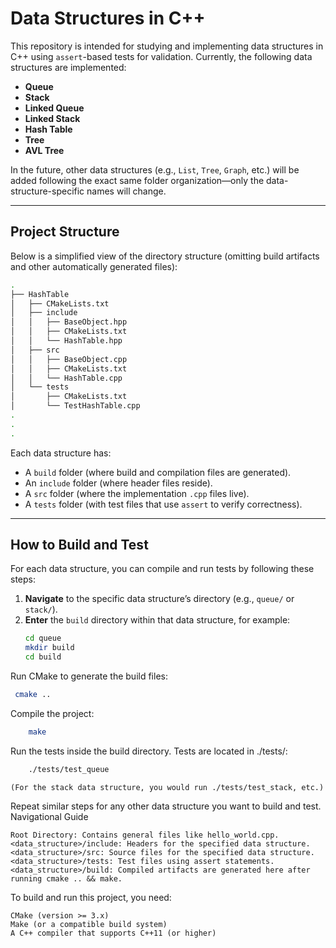 # Data Structures in C++

This repository is intended for studying and implementing data structures in C++ using `assert`-based tests for validation. Currently, the following data structures are implemented:

- **Queue**
- **Stack**
- **Linked Queue**
- **Linked Stack**
- **Hash Table**
- **Tree**
- **AVL Tree**


In the future, other data structures (e.g., `List`, `Tree`, `Graph`, etc.) will be added following the exact same folder organization—only the data-structure-specific names will change.

---

## Project Structure

Below is a simplified view of the directory structure (omitting build artifacts and other automatically generated files):

```bash 
.
├── HashTable
│   ├── CMakeLists.txt
│   ├── include
│   │   ├── BaseObject.hpp
│   │   ├── CMakeLists.txt
│   │   └── HashTable.hpp
│   ├── src
│   │   ├── BaseObject.cpp
│   │   ├── CMakeLists.txt
│   │   └── HashTable.cpp
│   └── tests
│       ├── CMakeLists.txt
│       └── TestHashTable.cpp
.
.
.


```

Each data structure has:

- A `build` folder (where build and compilation files are generated).
- An `include` folder (where header files reside).
- A `src` folder (where the implementation `.cpp` files live).
- A `tests` folder (with test files that use `assert` to verify correctness).

---

## How to Build and Test

For each data structure, you can compile and run tests by following these steps:

1. **Navigate** to the specific data structure’s directory (e.g., `queue/` or `stack/`).
2. **Enter** the `build` directory within that data structure, for example:
   ```bash
   cd queue
   mkdir build
   cd build
    ```
Run CMake to generate the build files:
   ```bash
    cmake ..
```
Compile the project:
```bash
    make
 ```
Run the tests inside the build directory. Tests are located in ./tests/:
```bash
    ./tests/test_queue
```

    (For the stack data structure, you would run ./tests/test_stack, etc.)

Repeat similar steps for any other data structure you want to build and test.
Navigational Guide

    Root Directory: Contains general files like hello_world.cpp.
    <data_structure>/include: Headers for the specified data structure.
    <data_structure>/src: Source files for the specified data structure.
    <data_structure>/tests: Test files using assert statements.
    <data_structure>/build: Compiled artifacts are generated here after running cmake .. && make.


To build and run this project, you need:

    CMake (version >= 3.x)
    Make (or a compatible build system)
    A C++ compiler that supports C++11 (or higher)
